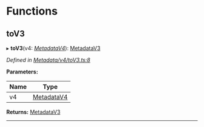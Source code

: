 

# Functions

<a id="tov3"></a>

##  toV3

▸ **toV3**(v4: *[MetadataV4](../classes/_metadata_v4_metadata_.metadatav4.md)*): [MetadataV3](../classes/_metadata_v3_metadata_.metadatav3.md)

*Defined in [Metadata/v4/toV3.ts:8](https://github.com/polkadot-js/api/blob/3ec4bc3/packages/types/src/Metadata/v4/toV3.ts#L8)*

**Parameters:**

| Name | Type |
| ------ | ------ |
| v4 | [MetadataV4](../classes/_metadata_v4_metadata_.metadatav4.md) |

**Returns:** [MetadataV3](../classes/_metadata_v3_metadata_.metadatav3.md)

___

